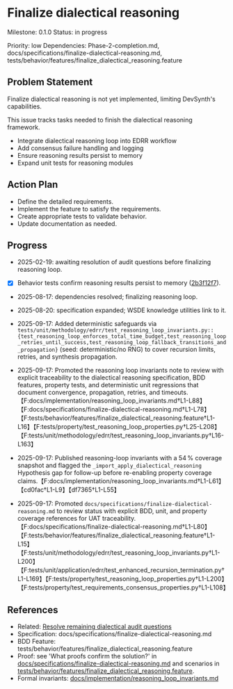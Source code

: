 # Finalize dialectical reasoning
Milestone: 0.1.0
Status: in progress

Priority: low
Dependencies: Phase-2-completion.md, docs/specifications/finalize-dialectical-reasoning.md, tests/behavior/features/finalize_dialectical_reasoning.feature

## Problem Statement
Finalize dialectical reasoning is not yet implemented, limiting DevSynth's capabilities.


This issue tracks tasks needed to finish the dialectical reasoning framework.

- Integrate dialectical reasoning loop into EDRR workflow
- Add consensus failure handling and logging
- Ensure reasoning results persist to memory
- Expand unit tests for reasoning modules

## Action Plan
- Define the detailed requirements.
- Implement the feature to satisfy the requirements.
- Create appropriate tests to validate behavior.
- Update documentation as needed.

## Progress
- 2025-02-19: awaiting resolution of audit questions before finalizing reasoning loop.
- [x] Behavior tests confirm reasoning results persist to memory ([2b3f12f7](../commit/2b3f12f7)).
- 2025-08-17: dependencies resolved; finalizing reasoning loop.

- 2025-08-20: specification expanded; WSDE knowledge utilities link to it.
- 2025-09-17: Added deterministic safeguards via `tests/unit/methodology/edrr/test_reasoning_loop_invariants.py::{test_reasoning_loop_enforces_total_time_budget,test_reasoning_loop_retries_until_success,test_reasoning_loop_fallback_transitions_and_propagation}` (seed: deterministic/no RNG) to cover recursion limits, retries, and synthesis propagation.
- 2025-09-17: Promoted the reasoning loop invariants note to review with explicit traceability to the dialectical reasoning specification, BDD features, property tests, and deterministic unit regressions that document convergence, propagation, retries, and timeouts.【F:docs/implementation/reasoning_loop_invariants.md†L1-L88】【F:docs/specifications/finalize-dialectical-reasoning.md†L1-L78】【F:tests/behavior/features/finalize_dialectical_reasoning.feature†L1-L16】【F:tests/property/test_reasoning_loop_properties.py†L25-L208】【F:tests/unit/methodology/edrr/test_reasoning_loop_invariants.py†L16-L163】
- 2025-09-17: Published reasoning-loop invariants with a 54 % coverage snapshot and flagged the `_import_apply_dialectical_reasoning` Hypothesis gap for follow-up before re-enabling property coverage claims.【F:docs/implementation/reasoning_loop_invariants.md†L1-L61】【cd0fac†L1-L9】【df7365†L1-L55】
- 2025-09-17: Promoted `docs/specifications/finalize-dialectical-reasoning.md` to review status with explicit BDD, unit, and property coverage references for UAT traceability.【F:docs/specifications/finalize-dialectical-reasoning.md†L1-L80】【F:tests/behavior/features/finalize_dialectical_reasoning.feature†L1-L15】【F:tests/unit/methodology/edrr/test_reasoning_loop_invariants.py†L1-L200】【F:tests/unit/application/edrr/test_enhanced_recursion_termination.py†L1-L169】【F:tests/property/test_reasoning_loop_properties.py†L1-L200】【F:tests/property/test_requirements_consensus_properties.py†L1-L108】

## References
- Related: [Resolve remaining dialectical audit questions](archived/Resolve-remaining-dialectical-audit-questions.md)
- Specification: docs/specifications/finalize-dialectical-reasoning.md
- BDD Feature: tests/behavior/features/finalize_dialectical_reasoning.feature
- Proof: see 'What proofs confirm the solution?' in [docs/specifications/finalize-dialectical-reasoning.md](../docs/specifications/finalize-dialectical-reasoning.md) and scenarios in [tests/behavior/features/finalize_dialectical_reasoning.feature](../tests/behavior/features/finalize_dialectical_reasoning.feature).
- Formal invariants: [docs/implementation/reasoning_loop_invariants.md](../docs/implementation/reasoning_loop_invariants.md)
